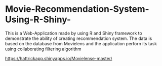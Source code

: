 # Movie-Recommendation-System-Using-R-Shiny-

This is a Web-Application made by using R and Shiny framework to demonstrate the ability of creating recommendation system. The data is based on the database from Movielens and the application perforn its task using collaborating filtering algorithm

https://hattrickapp.shinyapps.io/Movielense-master/ 
